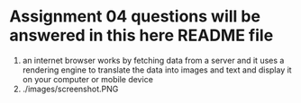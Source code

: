 # Assignment 04 questions will be answered in this here README file
1. an internet browser works by fetching data from a server and it uses a rendering engine to translate the data into images and text and display it on your computer or mobile device
2. ./images/screenshot.PNG